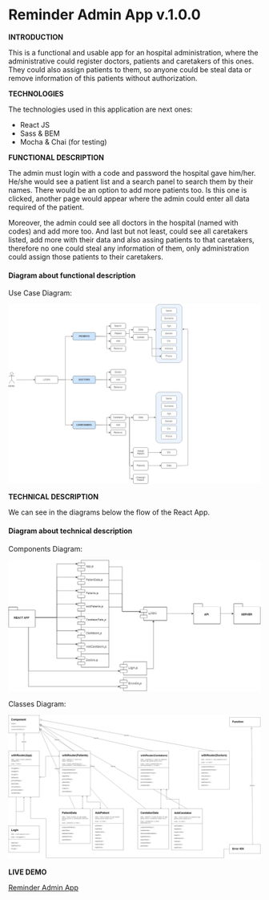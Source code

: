 # Reminder Admin App v.1.0.0

**INTRODUCTION**

This is a functional and usable app for an hospital administration, where the administrative could register doctors, patients and caretakers of this ones. They could also assign patients to them, so anyone could be steal data or remove information of this patients without authorization.


**TECHNOLOGIES**

The technologies used in this application are next ones:

- React JS
- Sass & BEM
- Mocha & Chai (for testing)


**FUNCTIONAL DESCRIPTION**

The admin must login with a code and password the hospital gave him/her. He/she would see a patient list and a search panel to search them by their names. There would be an option to add more patients too. Is this one is clicked, another page would appear where the admin could enter all data required of the patient.

Moreover, the admin could see all doctors in the hospital (named with codes) and add more too. And last but not least, could see all caretakers listed, add more with their data and also assing patients to that caretakers, therefore no one could steal any information of them, only administration could assign those patients to their caretakers.

#### Diagram about functional description

Use Case Diagram:

![UseCaseAdmin](images/UseCaseAdmin.png)


**TECHNICAL DESCRIPTION**

We can see in the diagrams below the flow of the React App.


#### Diagram about technical description


Components Diagram:

![ComponentsAdmin](images/ComponentsAdmin.png)

Classes Diagram:

![ClassDiagramAdmin](images/ClassDiagramAdmin.png)



**LIVE DEMO**

[Reminder Admin App](https://reminder-app-admin.surge.sh)
